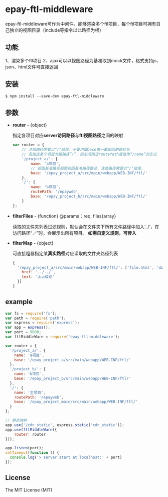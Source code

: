 # epay-ftl-middleware

epay-ftl-middleware可作为中间件，能够渲染多个ftl项目，每个ftl项目可拥有自己独立的视图目录（include等指令以此路径为根）

## 功能

1、渲染多个ftl项目
2、ajax可以以视图路径为基准取到mock文件，格式支持js、json，html文件可直接返回

## 安装

```
$ npm install --save-dev epay-ftl-middleware

```

## 参数

* **router** - {object}

  指定各项目对应**server访问路径**与**ftl视图路径**之间的映射
  ``` javascript
  var router = {
      // 注意路径需要以“/”结尾，不要用跟base第一截相同的路径名
      // 若指定某个项目为跟路径“/”，则必须指定routePath属性为“/name”的形式
      '/project_a/': {
          name: 'a项目',
          // 视图基准路径视图视图基准路径路径，注意路径需要以“/”结尾，
          base: '/epay_project_a/src/main/webapp/WEB-INF/ftl/'
      },
      '/': {
          name: 'b项目',
          routePath: '/epayweb',
          base: '/epay_project_b/src/main/webapp/WEB-INF/ftl/'
      }
  };

  ```

* **filterFiles** - {function}  @params：req, files{array}

  读取的文件夹列表过滤规则，默认会在文件夹下所有文件路径中加入‘../’，在访问路径“／”时，会展示出所有项目。
  **如需自定义规则，可传入**

* **filterMap** - {object}

  可直接粗暴指定某**真实路径**对应读取的文件夹路径列表
  ``` javascript
  {
    '/epay_project_a/src/main/webapp/WEB-INF/ftl/': ['file.html', 'dir/', '../', {
      href: '../../',
      text: '上上级别'
    }]
  }

  ```

## example
``` javascript
var fs = require('fs');
var path = require('path');
var express = require('express');
var app = express();
var port = 9000;
var ftlMiddleWare = require('epay-ftl-middleware');

var router = {
  '/project_a/': {
    name: 'a项目',
    base: '/epay_project_a/src/main/webapp/WEB-INF/ftl/'
  },
  '/project_b/': {
    name: 'b项目',
    base: '/epay_project_b/src/main/webapp/WEB-INF/ftl/'
  },
  '/': {
    name: '主项目',
    routePath: '/epayweb',
    base: '/epay_project_main/src/main/webapp/WEB-INF/ftl/'
  }
};

// 静态映射
app.use('/cdn_static', express.static('cdn_static'));
app.use(ftlMiddleWare({
    router: router
}));

app.listen(port);
setTimeout(function () {
  console.log('> server start at localhost:' + port)
});

```

## License

The MIT License (MIT)